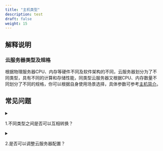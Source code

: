 ```yaml
---
title: "主机类型"
description: test
draft: false
weight: 15
---
```


## 解释说明

### 云服务器类型及规格

根据物理服务器CPU、内存等硬件不同及软件架构的不同，云服务器划分为了不同类型，具有不同的计算和存储性能，同类型云服务器又根据CPU、内存数量不同划分了不同的规格，你可以根据自身使用场景选择，具体参数可参考[主机简介](/compute/vm/intro/instance)。

## 常见问题

<details>
<summary><p>
  1.不同类型之间是否可以互相转换？
  </p></summary>
<p>
  当前可用区有目标类型云服务器的情况下，可以更改为其他类型。如果目标类型没有您当前cpu和内存配置，需要您更改配置。更改云服务器类型需要关机下完成。
  </p>
</details>
<details>
<summary><p>
  2.是否可以调整云服务器配置？
  </p></summary>
<p>
  如果您选择按需计费模式，你可以随时降低或升级cpu、内存配置，更改后将按新的配置收费。如果您选择预留合约计费模式，升配降配将涉及退费或补差价，具体规则请参考<a href="/billing/intro/billing_zhinan/#2已生效合约退订规则说明"> 计费指南</a > 。
  </p>
</details>






